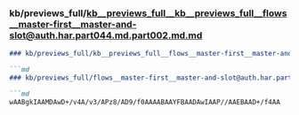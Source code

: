 ### kb/previews_full/kb__previews_full__kb__previews_full__flows__master-first__master-and-slot@auth.har.part044.md.part002.md.md

```md
### kb/previews_full/kb__previews_full__flows__master-first__master-and-slot@auth.har.part044.md.part002.md

```md
### kb/previews_full/flows__master-first__master-and-slot@auth.har.part044.md (part 002)

```md
wAABgkIAAMDAwD+/v4A/v3/APz8/AD9/f0AAAABAAYFBAADAwIAAP//AAEBAAD+/f4AA
```

```

```

```
